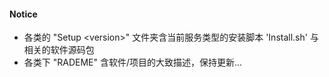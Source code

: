 #### Notice
- 各类的 "Setup \<version\>" 文件夹含当前服务类型的安装脚本 'Install.sh' 与相关的软件源码包
- 各类下 "RADEME" 含软件/项目的大致描述，保持更新...
